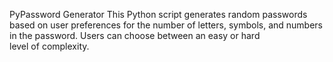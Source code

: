 PyPassword Generator
This Python script generates random passwords based on user preferences for the number of letters, symbols, and numbers in the password. 
Users can choose between an easy or hard level of complexity.
